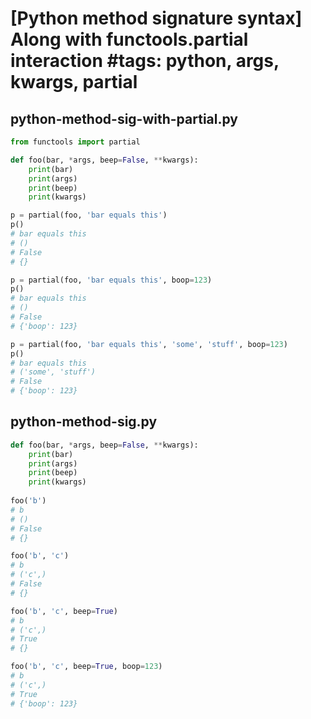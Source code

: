 # [Python method signature syntax] Along with functools.partial interaction #tags: python, args, kwargs, partial

## python-method-sig-with-partial.py

```python
from functools import partial

def foo(bar, *args, beep=False, **kwargs):
    print(bar)
    print(args)
    print(beep)
    print(kwargs)

p = partial(foo, 'bar equals this')
p()
# bar equals this
# ()
# False
# {}

p = partial(foo, 'bar equals this', boop=123)
p()
# bar equals this
# ()
# False
# {'boop': 123}

p = partial(foo, 'bar equals this', 'some', 'stuff', boop=123)
p()
# bar equals this
# ('some', 'stuff')
# False
# {'boop': 123}
```

## python-method-sig.py

```python
def foo(bar, *args, beep=False, **kwargs):
    print(bar)
    print(args)
    print(beep)
    print(kwargs)
    
foo('b')
# b
# ()
# False
# {}

foo('b', 'c')
# b
# ('c',)
# False
# {}

foo('b', 'c', beep=True)
# b
# ('c',)
# True
# {}

foo('b', 'c', beep=True, boop=123)
# b
# ('c',)
# True
# {'boop': 123}
```


